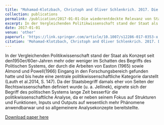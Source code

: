```yaml
---
title: "Mohamad-Klotzbach, Christoph and Oliver Schlenkrich. 2017. Die wiederentdeckte Relevanz von Staat und Staatlichkeit. Zeitschrift für Vergleichende Politikwissenschaft 11 (4): 479-487."
collection: publications
permalink: /publication/2017-01-01-Die wiederentdeckte Relevanz von Staat und Staatlichkeit
excerpt: In der Vergleichenden Politikwissenschaft stand der Staat als Konzept seit den1950er/60er-Jahren mehr oder weniger im Schatten des Begriffs des Politischen Systems, der durch die Arbeiten von Easton (1965) sowie Almond und Powell(1966) Eingang in den Forschungsbereich gefunden hatte und bis heute eine zentrale politikwissenschaftliche Kategorie darstellt (Lauth et al.2014, S. 147). Da der Staatsbegriff damals eher von Seiten der Rechtswissenschaften definiert wurde (u. a. Jellinek), eignete sich der Begriff des politischen Systems lange Zeit besserfür die politikwissenschaftliche Analyse, da er neben seinem Fokus auf Strukturen und Funktionen, Inputs und Outputs auf wesentlich mehr Phänomene anwendbarwar und so allgemeinere Analysekonzepte bereitstellte.'
date: 2017-01-01
venue: 'other'
paperurl: 'https://link.springer.com/article/10.1007/s12286-017-0353-x'
citation: 'Mohamad-Klotzbach, Christoph and Oliver Schlenkrich. 2017. Die wiederentdeckte Relevanz von Staat und Staatlichkeit. Zeitschrift für Vergleichende Politikwissenschaft 11 (4): 479-487.'
---
```


In der Vergleichenden Politikwissenschaft stand der Staat als Konzept seit den1950er/60er-Jahren mehr oder weniger im Schatten des Begriffs des Politischen Systems, der durch die Arbeiten von Easton (1965) sowie Almond und Powell(1966) Eingang in den Forschungsbereich gefunden hatte und bis heute eine zentrale politikwissenschaftliche Kategorie darstellt (Lauth et al.2014, S. 147). Da der Staatsbegriff damals eher von Seiten der Rechtswissenschaften definiert wurde (u. a. Jellinek), eignete sich der Begriff des politischen Systems lange Zeit besserfür die politikwissenschaftliche Analyse, da er neben seinem Fokus auf Strukturen und Funktionen, Inputs und Outputs auf wesentlich mehr Phänomene anwendbarwar und so allgemeinere Analysekonzepte bereitstellte.

[Download paper here](https://link.springer.com/article/10.1007/s12286-017-0353-x)
